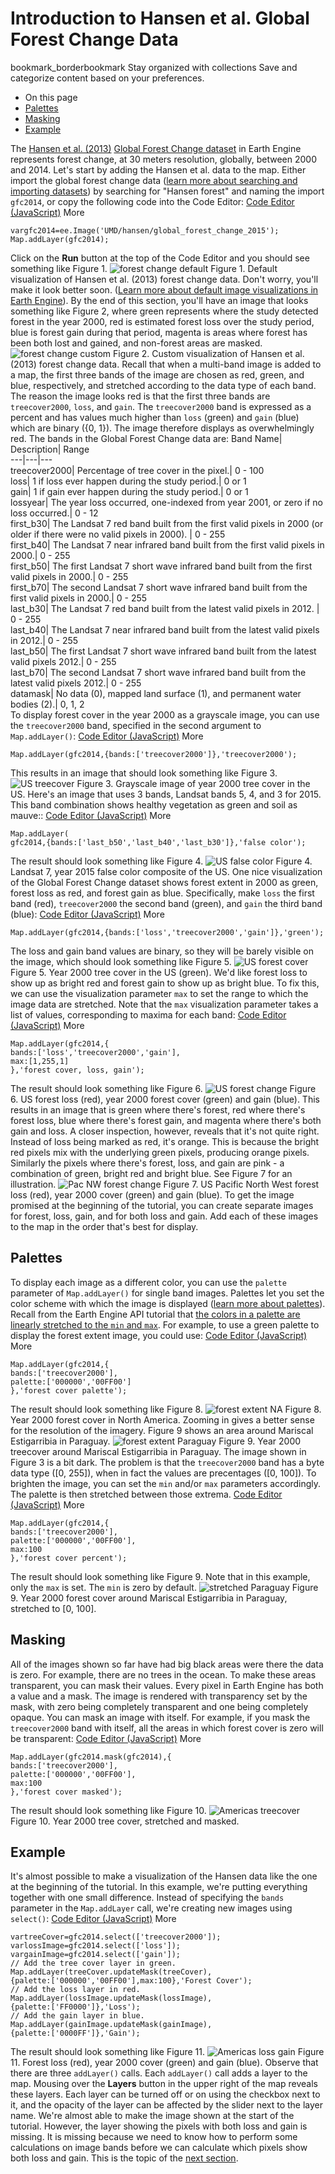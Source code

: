  
#  Introduction to Hansen et al. Global Forest Change Data 
bookmark_borderbookmark Stay organized with collections  Save and categorize content based on your preferences.
  * On this page
  * [Palettes](https://developers.google.com/earth-engine/tutorials/tutorial_forest_02#palettes)
  * [Masking](https://developers.google.com/earth-engine/tutorials/tutorial_forest_02#masking)
  * [Example](https://developers.google.com/earth-engine/tutorials/tutorial_forest_02#example)


The [Hansen et al. (2013)](http://www.sciencemag.org/content/342/6160/850) [Global Forest Change dataset](https://developers.google.com/earth-engine/datasets/catalog/UMD_hansen_global_forest_change_2015_v1_3) in Earth Engine represents forest change, at 30 meters resolution, globally, between 2000 and 2014. Let's start by adding the Hansen et al. data to the map. Either import the global forest change data ([learn more about searching and importing datasets](https://developers.google.com/earth-engine/guides/playground#search-tool)) by searching for "Hansen forest" and naming the import `gfc2014`, or copy the following code into the Code Editor:
[Code Editor (JavaScript)](https://developers.google.com/earth-engine/tutorials/tutorial_forest_02#code-editor-javascript-sample) More
```
vargfc2014=ee.Image('UMD/hansen/global_forest_change_2015');
Map.addLayer(gfc2014);
```

Click on the **Run** button at the top of the Code Editor and you should see something like Figure 1.
![forest change default](https://developers.google.com/static/earth-engine/images/Tutorial_hansen_03_us_default.png) Figure 1. Default visualization of Hansen et al. (2013) forest change data. 
Don't worry, you'll make it look better soon. ([Learn more about default image visualizations in Earth Engine](https://developers.google.com/earth-engine/guides/image_visualization)). By the end of this section, you'll have an image that looks something like Figure 2, where green represents where the study detected forest in the year 2000, red is estimated forest loss over the study period, blue is forest gain during that period, magenta is areas where forest has been both lost and gained, and non-forest areas are masked.
![forest change custom](https://developers.google.com/static/earth-engine/images/Tutorial_hansen_04_us_custom.png) Figure 2. Custom visualization of Hansen et al. (2013) forest change data. 
Recall that when a multi-band image is added to a map, the first three bands of the image are chosen as red, green, and blue, respectively, and stretched according to the data type of each band. The reason the image looks red is that the first three bands are `treecover2000`, `loss`, and `gain`. The `treecover2000` band is expressed as a percent and has values much higher than `loss` (green) and `gain` (blue) which are binary ({0, 1}). The image therefore displays as overwhelmingly red.
The bands in the Global Forest Change data are:
Band Name| Description| Range  
---|---|---  
treecover2000| Percentage of tree cover in the pixel.| 0 - 100  
loss|  1 if loss ever happen during the study period.|  0 or 1  
gain| 1 if gain ever happen during the study period.|  0 or 1  
lossyear| The year loss occurred, one-indexed from year 2001, or zero if no loss occurred.| 0 - 12  
first_b30| The Landsat 7 red band built from the first valid pixels in 2000 (or older if there were no valid pixels in 2000). | 0 - 255  
first_b40| The Landsat 7 near infrared band built from the first valid pixels in 2000.| 0 - 255  
first_b50| The first Landsat 7 short wave infrared band built from the first valid pixels in 2000.| 0 - 255  
first_b70| The second Landsat 7 short wave infrared band built from the first valid pixels in 2000.| 0 - 255  
last_b30| The Landsat 7 red band built from the latest valid pixels in 2012. | 0 - 255  
last_b40| The Landsat 7 near infrared band built from the latest valid pixels in 2012.| 0 - 255  
last_b50| The first Landsat 7 short wave infrared band built from the latest valid pixels 2012.| 0 - 255  
last_b70| The second Landsat 7 short wave infrared band built from the latest valid pixels 2012.| 0 - 255  
datamask| No data (0), mapped land surface (1), and permanent water bodies (2).| 0, 1, 2  
To display forest cover in the year 2000 as a grayscale image, you can use the `treecover2000` band, specified in the second argument to `Map.addLayer()`:
[Code Editor (JavaScript)](https://developers.google.com/earth-engine/tutorials/tutorial_forest_02#code-editor-javascript-sample) More
```
Map.addLayer(gfc2014,{bands:['treecover2000']},'treecover2000');
```

This results in an image that should look something like Figure 3.
![US treecover](https://developers.google.com/static/earth-engine/images/Tutorial_hansen_05_us_grey.png) Figure 3. Grayscale image of year 2000 tree cover in the US.
Here's an image that uses 3 bands, Landsat bands 5, 4, and 3 for 2015. This band combination shows healthy vegetation as green and soil as mauve::
[Code Editor (JavaScript)](https://developers.google.com/earth-engine/tutorials/tutorial_forest_02#code-editor-javascript-sample) More
```
Map.addLayer(
gfc2014,{bands:['last_b50','last_b40','last_b30']},'false color');
```

The result should look something like Figure 4.
![US false color](https://developers.google.com/static/earth-engine/images/Tutorial_hansen_05_us_color.png) Figure 4. Landsat 7, year 2015 false color composite of the US.
One nice visualization of the Global Forest Change dataset shows forest extent in 2000 as green, forest loss as red, and forest gain as blue. Specifically, make `loss` the first band (red), `treecover2000` the second band (green), and `gain` the third band (blue):
[Code Editor (JavaScript)](https://developers.google.com/earth-engine/tutorials/tutorial_forest_02#code-editor-javascript-sample) More
```
Map.addLayer(gfc2014,{bands:['loss','treecover2000','gain']},'green');
```

The loss and gain band values are binary, so they will be barely visible on the image, which should look something like Figure 5.
![US forest cover](https://developers.google.com/static/earth-engine/images/Tutorial_hansen_06_us_green.png) Figure 5. Year 2000 tree cover in the US (green).
We'd like forest loss to show up as bright red and forest gain to show up as bright blue. To fix this, we can use the visualization parameter `max` to set the range to which the image data are stretched. Note that the `max` visualization parameter takes a list of values, corresponding to maxima for each band:
[Code Editor (JavaScript)](https://developers.google.com/earth-engine/tutorials/tutorial_forest_02#code-editor-javascript-sample) More
```
Map.addLayer(gfc2014,{
bands:['loss','treecover2000','gain'],
max:[1,255,1]
},'forest cover, loss, gain');
```

The result should look something like Figure 6.
![US forest change](https://developers.google.com/static/earth-engine/images/Tutorial_hansen_07_us_gain_loss.png) Figure 6. US forest loss (red), year 2000 forest cover (green) and gain (blue). 
This results in an image that is green where there's forest, red where there's forest loss, blue where there's forest gain, and magenta where there's both gain and loss. A closer inspection, however, reveals that it's not quite right. Instead of loss being marked as red, it's orange. This is because the bright red pixels mix with the underlying green pixels, producing orange pixels. Similarly the pixels where there's forest, loss, and gain are pink - a combination of green, bright red and bright blue. See Figure 7 for an illustration.
![Pac NW forest change](https://developers.google.com/static/earth-engine/images/Tutorial_hansen_08_pac_nw_gain_loss.png) Figure 7. US Pacific North West forest loss (red), year 2000 cover (green) and gain (blue). 
To get the image promised at the beginning of the tutorial, you can create separate images for forest, loss, gain, and for both loss and gain. Add each of these images to the map in the order that's best for display.
## Palettes
To display each image as a different color, you can use the `palette` parameter of `Map.addLayer()` for single band images. Palettes let you set the color scheme with which the image is displayed ([learn more about palettes](https://developers.google.com/earth-engine/guides/image_visualization#color-palettes)). Recall from the Earth Engine API tutorial that [the colors in a palette are linearly stretched to the `min` and `max`](https://developers.google.com/earth-engine/tutorials/tutorial_api_02#digression-palettes).
For example, to use a green palette to display the forest extent image, you could use:
[Code Editor (JavaScript)](https://developers.google.com/earth-engine/tutorials/tutorial_forest_02#code-editor-javascript-sample) More
```
Map.addLayer(gfc2014,{
bands:['treecover2000'],
palette:['000000','00FF00']
},'forest cover palette');
```

The result should look something like Figure 8.
![forest extent NA](https://developers.google.com/static/earth-engine/images/Tutorial_hansen_09_na_green.png) Figure 8. Year 2000 forest cover in North America. 
Zooming in gives a better sense for the resolution of the imagery. Figure 9 shows an area around Mariscal Estigarribia in Paraguay.
![forest extent Paraguay](https://developers.google.com/static/earth-engine/images/Tutorial_hansen_10_paraguay_green.png) Figure 9. Year 2000 treecover around Mariscal Estigarribia in Paraguay. 
The image shown in Figure 3 is a bit dark. The problem is that the `treecover2000` band has a byte data type ([0, 255]), when in fact the values are precentages ([0, 100]). To brighten the image, you can set the `min` and/or `max` parameters accordingly. The palette is then stretched between those extrema.
[Code Editor (JavaScript)](https://developers.google.com/earth-engine/tutorials/tutorial_forest_02#code-editor-javascript-sample) More
```
Map.addLayer(gfc2014,{
bands:['treecover2000'],
palette:['000000','00FF00'],
max:100
},'forest cover percent');
```

The result should look something like Figure 9. Note that in this example, only the `max` is set. The `min` is zero by default.
![stretched Paraguay](https://developers.google.com/static/earth-engine/images/Tutorial_hansen_11_paraguay_nice.png) Figure 9. Year 2000 forest cover around Mariscal Estigarribia in Paraguay, stretched to [0, 100].
## Masking
All of the images shown so far have had big black areas were there the data is zero. For example, there are no trees in the ocean. To make these areas transparent, you can mask their values. Every pixel in Earth Engine has both a value and a mask. The image is rendered with transparency set by the mask, with zero being completely transparent and one being completely opaque.
You can mask an image with itself. For example, if you mask the `treecover2000` band with itself, all the areas in which forest cover is zero will be transparent:
[Code Editor (JavaScript)](https://developers.google.com/earth-engine/tutorials/tutorial_forest_02#code-editor-javascript-sample) More
```
Map.addLayer(gfc2014.mask(gfc2014),{
bands:['treecover2000'],
palette:['000000','00FF00'],
max:100
},'forest cover masked');
```

The result should look something like Figure 10.
![Americas treecover](https://developers.google.com/static/earth-engine/images/Tutorial_hansen_12_americas.png) Figure 10. Year 2000 tree cover, stretched and masked.
## Example
It's almost possible to make a visualization of the Hansen data like the one at the beginning of the tutorial. In this example, we're putting everything together with one small difference. Instead of specifying the `bands` parameter in the `Map.addLayer` call, we're creating new images using `select()`:
[Code Editor (JavaScript)](https://developers.google.com/earth-engine/tutorials/tutorial_forest_02#code-editor-javascript-sample) More
```
vartreeCover=gfc2014.select(['treecover2000']);
varlossImage=gfc2014.select(['loss']);
vargainImage=gfc2014.select(['gain']);
// Add the tree cover layer in green.
Map.addLayer(treeCover.updateMask(treeCover),
{palette:['000000','00FF00'],max:100},'Forest Cover');
// Add the loss layer in red.
Map.addLayer(lossImage.updateMask(lossImage),
{palette:['FF0000']},'Loss');
// Add the gain layer in blue.
Map.addLayer(gainImage.updateMask(gainImage),
{palette:['0000FF']},'Gain');
```

The result should look something like Figure 11.
![Americas loss gain](https://developers.google.com/static/earth-engine/images/Tutorial_hansen_13_americas_nice.png) Figure 11. Forest loss (red), year 2000 cover (green) and gain (blue). 
Observe that there are three `addLayer()` calls. Each `addLayer()` call adds a layer to the map. Mousing over the **Layers** button in the upper right of the map reveals these layers. Each layer can be turned off or on using the checkbox next to it, and the opacity of the layer can be affected by the slider next to the layer name.
We're almost able to make the image shown at the start of the tutorial. However, the layer showing the pixels with both loss and gain is missing. It is missing because we need to know how to perform some calculations on image bands before we can calculate which pixels show both loss and gain. This is the topic of the [next section](https://developers.google.com/earth-engine/tutorials/tutorial_forest_03).
